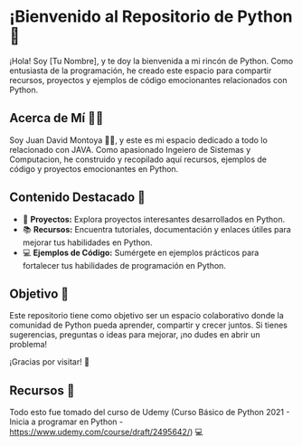 # ¡Bienvenido al Repositorio de Python 🐍

¡Hola! Soy [Tu Nombre], y te doy la bienvenida a mi rincón de Python. Como entusiasta de la programación, he creado este espacio para compartir recursos, proyectos y ejemplos de código emocionantes relacionados con Python.

## Acerca de Mí 👨‍💻

Soy Juan David Montoya 👨‍💻, y este es mi espacio dedicado a todo lo relacionado con JAVA. Como apasionado Ingeiero de Sistemas y Computacion, he construido y recopilado aquí recursos, ejemplos de código y proyectos emocionantes en Python.

## Contenido Destacado 🌟

- 📂 **Proyectos:** Explora proyectos interesantes desarrollados en Python.
- 📚 **Recursos:** Encuentra tutoriales, documentación y enlaces útiles para mejorar tus habilidades en Python.
- 💻 **Ejemplos de Código:** Sumérgete en ejemplos prácticos para fortalecer tus habilidades de programación en Python.

## Objetivo 🎯

Este repositorio tiene como objetivo ser un espacio colaborativo donde la comunidad de Python pueda aprender, compartir y crecer juntos. Si tienes sugerencias, preguntas o ideas para mejorar, ¡no dudes en abrir un problema!

¡Gracias por visitar! 👋

## Recursos 🔧

Todo esto fue tomado del curso de Udemy (Curso Básico de Python 2021 - Inicia a programar en Python - https://www.udemy.com/course/draft/2495642/) 💻
